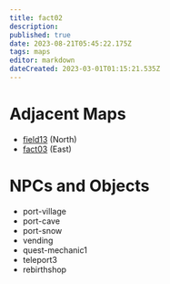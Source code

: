 ```yaml
---
title: fact02
description: 
published: true
date: 2023-08-21T05:45:22.175Z
tags: maps
editor: markdown
dateCreated: 2023-03-01T01:15:21.535Z
---
```


# Adjacent Maps
 * [field13](/maps/field13) (North)
 * [fact03](/maps/fact03) (East)

# NPCs and Objects
 * port-village
 * port-cave
 * port-snow
 * vending
 * quest-mechanic1
 * teleport3
 * rebirthshop
